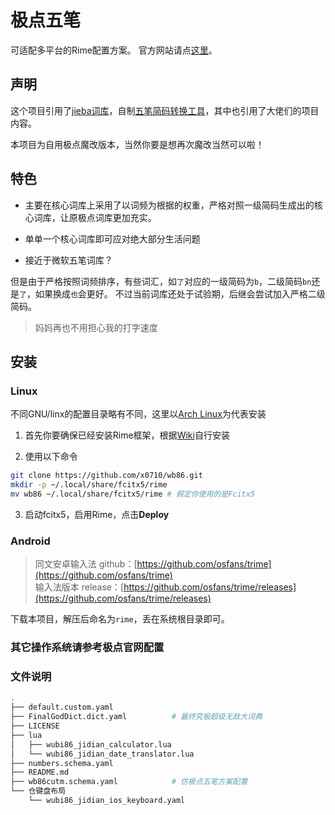 # 极点五笔
可适配多平台的Rime配置方案。
官方网站请点[这里](https://github.com/KyleBing/rime-wubi86-jidian)。

## 声明
这个项目引用了[jieba词库](https://github.com/fxsjy/jieba)，自制[五笔简码转换工具](https://github.com/x0710/HansConvertToWubi)，其中也引用了大佬们的项目内容。

本项目为自用极点魔改版本，当然你要是想再次魔改当然可以啦！

## 特色

- 主要在核心词库上采用了以词频为根据的权重，严格对照一级简码生成出的核心词库，让原极点词库更加充实。

- 单单一个核心词库即可应对绝大部分生活问题

- 接近于微软五笔词库？

但是由于严格按照词频排序，有些词汇，如`了`对应的一级简码为`b`，二级简码`bn`还是`了`，如果换成`也`会更好。
不过当前词库还处于试验期，后继会尝试加入严格二级简码。

> 妈妈再也不用担心我的打字速度

## 安装

### Linux

不同GNU/linx的配置目录略有不同，这里以[Arch Linux](https://wiki.archlinuxcn.org)为代表安装


1. 首先你要确保已经安装Rime框架，根据[Wiki](https://wiki.archlinuxcn.org/wiki/Rime)自行安装

2. 使用以下命令
```bash
git clone https://github.com/x0710/wb86.git
mkdir -p ~/.local/share/fcitx5/rime
mv wb86 ~/.local/share/fcitx5/rime # 假定你使用的是Fcitx5
```

3. 启动fcitx5，启用Rime，点击**Deploy**

### Android
> 同文安卓输入法 github：[https://github.com/osfans/trime](https://github.com/osfans/trime)  
> 输入法版本 release：[https://github.com/osfans/trime/releases](https://github.com/osfans/trime/releases)

下载本项目，解压后命名为`rime`，丢在系统根目录即可。

### 其它操作系统请参考极点官网配置

### 文件说明
```bash
.
├── default.custom.yaml
├── FinalGodDict.dict.yaml          # 最终究极超级无敌大词典
├── LICENSE
├── lua
│   ├── wubi86_jidian_calculator.lua
│   └── wubi86_jidian_date_translator.lua
├── numbers.schema.yaml
├── README.md
├── wb86cutm.schema.yaml            # 仿极点五笔方案配置
└── 仓键盘布局
    └── wubi86_jidian_ios_keyboard.yaml
```
